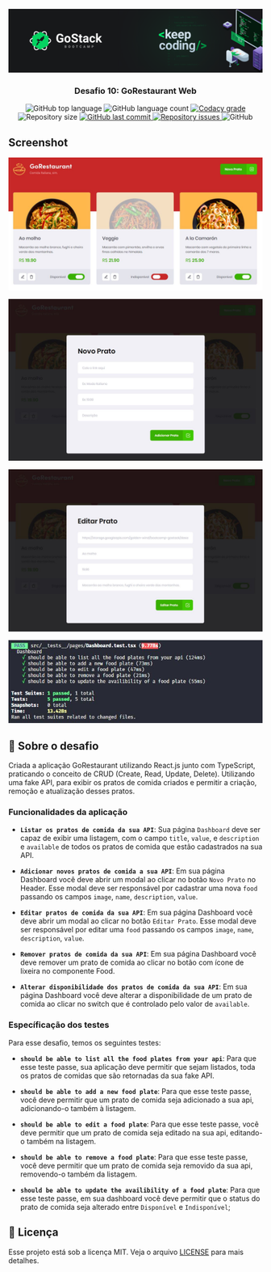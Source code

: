 ![header](https://raw.githubusercontent.com/salomaocristiano/gostack11-desafio-reactjs-crud/master/assets/header-desafios.png)

<h3 align="center">
  Desafio 10: GoRestaurant Web
</h3>

<p align="center">
  <img alt="GitHub top language" src="https://img.shields.io/github/languages/top/salomaocristiano/gostack11-desafio-reactjs-crud.svg">

  <img alt="GitHub language count" src="https://img.shields.io/github/languages/count/salomaocristiano/gostack11-desafio-reactjs-crud.svg">

  <a href="https://www.codacy.com/app/salomaocristiano/gostack11-desafio-reactjs-crud?utm_source=github.com&amp;utm_medium=referral&amp;utm_content=salomaocristiano/gostack11-desafio-reactjs-crud&amp;utm_campaign=Badge_Grade">
    <img alt="Codacy grade" src="https://img.shields.io/codacy/grade/04db4b43120b4d05b9b39c9d2da97300.svg">
  </a>

  <img alt="Repository size" src="https://img.shields.io/github/repo-size/salomaocristiano/gostack11-desafio-reactjs-crud.svg">
  <a href="https://github.com/salomaocristiano/gostack11-desafio-reactjs-crud/commits/master">
    <img alt="GitHub last commit" src="https://img.shields.io/github/last-commit/salomaocristiano/gostack11-desafio-reactjs-crud.svg">
  </a>

  <a href="https://github.com/salomaocristiano/gostack11-desafio-reactjs-crud/issues">
    <img alt="Repository issues" src="https://img.shields.io/github/issues/salomaocristiano/gostack11-desafio-reactjs-crud.svg">
  </a>

  <img alt="GitHub" src="https://img.shields.io/github/license/salomaocristiano/gostack11-desafio-reactjs-crud.svg">
</p>

## Screenshot

<p align="center">

![image-example](https://raw.githubusercontent.com/salomaocristiano/gostack11-desafio-reactjs-crud/master/assets/bootcamp.jpg)

</p>

<p align="center">

![image-example](https://raw.githubusercontent.com/salomaocristiano/gostack11-desafio-reactjs-crud/master/assets/bootcamp01.jpg)

</p>

<p align="center">

![image-example](https://raw.githubusercontent.com/salomaocristiano/gostack11-desafio-reactjs-crud/master/assets/bootcamp02.jpg)

</p>

<p align="center">

![image-example](https://raw.githubusercontent.com/salomaocristiano/gostack11-desafio-reactjs-crud/master/assets/test.jpg)

</p>

## :rocket: Sobre o desafio

Criada a aplicação GoRestaurant utilizando React.js junto com TypeScript, praticando o conceito de CRUD (Create, Read, Update, Delete). Utilizando uma fake API, para exibir os pratos de comida criados e permitir a criação, remoção e atualização desses pratos.

### Funcionalidades da aplicação

- **`Listar os pratos de comida da sua API`**: Sua página `Dashboard` deve ser capaz de exibir uma listagem, com o campo `title`, `value`, e  `description` e `available` de todos os pratos de comida que estão cadastrados na sua API.

- **`Adicionar novos pratos de comida a sua API`**: Em sua página Dashboard você deve abrir um modal ao clicar no botão `Novo Prato` no Header. Esse modal deve ser responsável por cadastrar uma nova `food` passando os campos `image`, `name`, `description`, `value`.

- **`Editar pratos de comida da sua API`**: Em sua página Dashboard você deve abrir um modal ao clicar no botão `Editar Prato`. Esse modal deve ser responsável por editar uma `food` passando os campos `image`, `name`, `description`, `value`.

- **`Remover pratos de comida da sua API`**: Em sua página Dashboard você deve remover um prato de comida ao clicar no botão com ícone de lixeira no componente Food.

- **`Alterar disponibilidade dos pratos de comida da sua API`**: Em sua página Dashboard você deve alterar a disponibilidade de um prato de comida ao clicar no switch que é controlado pelo valor de `available`.

### Específicação dos testes

Para esse desafio, temos os seguintes testes:

* **`should be able to list all the food plates from your api`**: Para que esse teste passe, sua aplicação deve permitir que sejam listados, toda os pratos de comidas que são retornadas da sua fake API.

- **`should be able to add a new food plate`**: Para que esse teste passe, você deve permitir que um prato de comida seja adicionado a sua api, adicionando-o também à listagem.

- **`should be able to edit a food plate`**: Para que esse teste passe, você deve permitir que um prato de comida seja editado na sua api, editando-o também na listagem.

- **`should be able to remove a food plate`**: Para que esse teste passe, você deve permitir que um prato de comida seja removido da sua api, removendo-o também da listagem.

- **`should be able to update the availibility of a food plate`**: Para que esse teste passe, em sua dashboard você deve permitir que o status do prato de comida seja alterado entre `Disponível` e `Indisponível`;

## :memo: Licença

Esse projeto está sob a licença MIT. Veja o arquivo [LICENSE](LICENSE.md) para mais detalhes.
